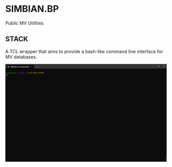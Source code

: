 # SIMBIAN.BP
Public MV Utilities

## STACK

A TCL wrapper that aims to provide a bash-like command line interface for MV databases.

![STACK Demo](screenshots/STACK_demo.gif)
